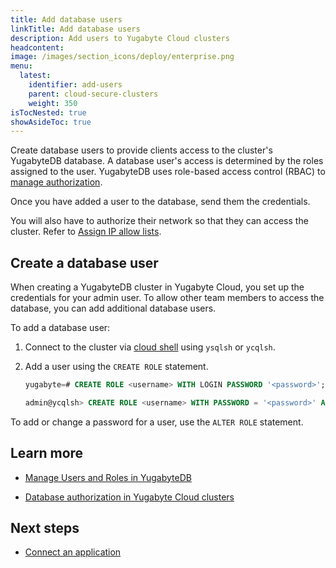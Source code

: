 ```yaml
---
title: Add database users
linkTitle: Add database users
description: Add users to Yugabyte Cloud clusters
headcontent:
image: /images/section_icons/deploy/enterprise.png
menu:
  latest:
    identifier: add-users
    parent: cloud-secure-clusters
    weight: 350
isTocNested: true
showAsideToc: true
---
```


Create database users to provide clients access to the cluster's YugabyteDB database. A database user's access is determined by the roles assigned to the user. YugabyteDB uses role-based access control (RBAC) to [manage authorization](../cloud-users/).

Once you have added a user to the database, send them the credentials.

You will also have to authorize their network so that they can access the cluster. Refer to [Assign IP allow lists](../../cloud-secure-clusters/add-connections/).

## Create a database user

When creating a YugabyteDB cluster in Yugabyte Cloud, you set up the credentials for your admin user. To allow other team members to access the database, you can add additional database users.

To add a database user:

1. Connect to the cluster via [cloud shell](../../cloud-connect/connect-cloud-shell/) using `ysqlsh` or `ycqlsh`.

1. Add a user using the `CREATE ROLE` statement.

    ```sql
    yugabyte=# CREATE ROLE <username> WITH LOGIN PASSWORD '<password>';
    ```

    ```sql
    admin@ycqlsh> CREATE ROLE <username> WITH PASSWORD = '<password>' AND LOGIN = true;
    ```

To add or change a password for a user, use the `ALTER ROLE` statement.

## Learn more

- [Manage Users and Roles in YugabyteDB](../../../secure/authorization/create-roles/)

- [Database authorization in Yugabyte Cloud clusters](../cloud-users/)

## Next steps

- [Connect an application](../../cloud-connect/connect-applications/)
